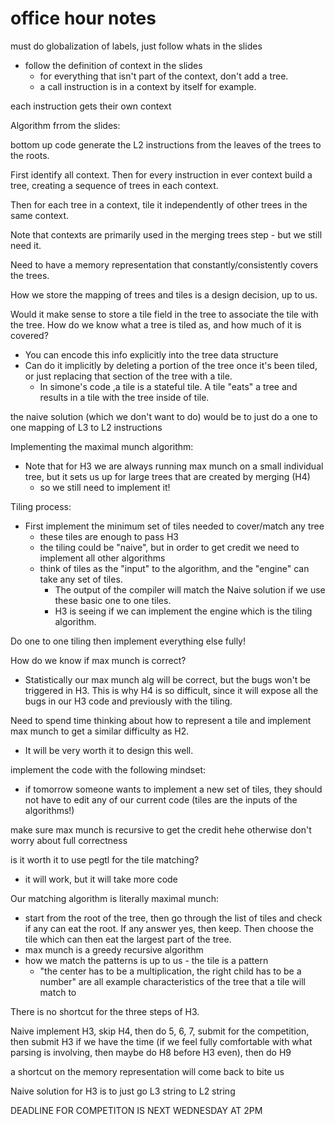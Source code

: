 # office hour notes

must do globalization of labels, just follow whats in the slides
* follow the definition of context in the slides
    * for everything that isn't part of the context, don't add a tree.
    * a call instruction is in a context by itself for example.

each instruction gets their own context

Algorithm frrom the slides:

bottom up code generate the L2 instructions from the leaves of the trees to the roots.

First identify all context.
Then for every instruction in ever context build a tree, creating a sequence of trees in each context.

Then for each tree in a context, tile it independently of other trees in the same context.

Note that contexts are primarily used in the merging trees step - but we still need it.

Need to have a memory representation that constantly/consistently covers the trees.

How we store the mapping of trees and tiles is a design decision, up to us. 

Would it make sense to store a tile field in the tree to associate the tile with the tree. How do we know what a tree is tiled as, and how much of it is covered?
* You can encode this info explicitly into the tree data structure
* Can do it implicitly by deleting a portion of the tree once it's been tiled, or just replacing that section of the tree with a tile. 
    * In simone's code ,a tile is a stateful tile. A tile "eats" a tree and results in a tile with the tree inside of tile. 

the naive solution (which we don't want to do) would be to just do a one to one mapping of L3 to L2 instructions

Implementing the maximal munch algorithm:
* Note that for H3 we are always running max munch on a small individual tree, but it sets us up for large trees that are created by merging (H4)
    * so we still need to implement it!

Tiling process:
* First implement the minimum set of tiles needed to cover/match any tree
    * these tiles are enough to pass H3
    * the tiling could be "naive", but in order to get credit we need to implement all other algorithms
    * think of tiles as the "input" to the algorithm, and the "engine" can take any set of tiles.
        * The output of the compiler will match the Naive solution if we use these basic one to one tiles.
        * H3 is seeing if we can implement the engine which is the tiling algorithm.

Do one to one tiling then implement everything else fully!

How do we know if max munch is correct?
* Statistically our max munch alg will be correct, but the bugs won't be triggered in H3. This is why H4 is so difficult, since it will expose all the bugs in our H3 code and previously with the tiling. 

Need to spend time thinking about how to represent a tile and implement max munch to get a similar difficulty as H2. 
* It will be very worth it to design this well.

implement the code with the following mindset:
* if tomorrow someone wants to implement a new set of tiles, they should not have to edit any of our current code (tiles are the inputs of the algorithms!)

make sure max munch is recursive to get the credit hehe otherwise don't worry about full correctness

is it worth it to use pegtl for the tile matching?
* it will work, but it will take more code

Our matching algorithm is literally maximal munch:
* start from the root of the tree, then go through the list of tiles and check if any can eat the root. If any answer yes, then keep. Then choose the tile which can then eat the largest part of the tree. 
* max munch is a greedy recursive algorithm
* how we match the patterns is up to us - the tile is a pattern
    * "the center has to be a multiplication, the right child has to be a number" are all example characteristics of the tree that a tile will match to

There is no shortcut for the three steps of H3. 


Naive implement H3, skip H4, then do 5, 6, 7, submit for the competition, then submit H3 if we have the time (if we feel fully comfortable with what parsing is involving, then maybe do H8 before H3 even), then do H9


a shortcut on the memory representation will come back to bite us


Naive solution for H3 is to just go L3 string to L2 string

DEADLINE FOR COMPETITON IS NEXT WEDNESDAY AT 2PM